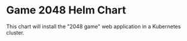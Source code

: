 # Game 2048 Helm Chart

This chart will install the "2048 game" web application in a Kubernetes cluster.
